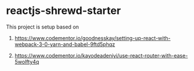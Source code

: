 # reactjs-shrewd-starter

This project is setup based on

1. https://www.codementor.io/goodnesskay/setting-up-react-with-webpack-3-0-yarn-and-babel-9ftd5phqz

2. https://www.codementor.io/kayodeadeniyi/use-react-router-with-ease-5wolfty4q
